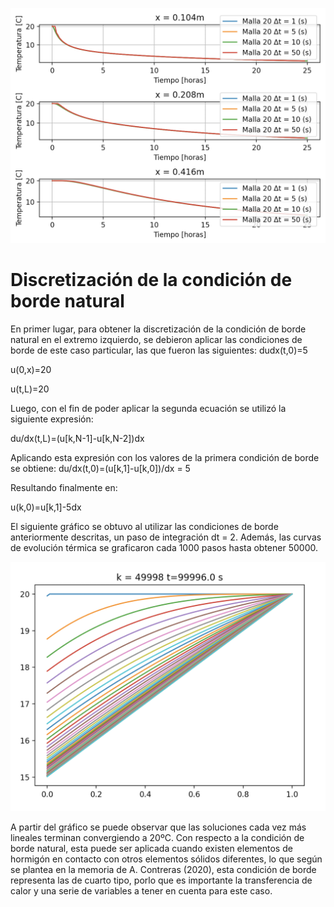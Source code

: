 


![](Grafico_p1.png)

# Discretización de la condición de borde natural

En primer lugar, para obtener la discretización de la condición de borde natural en el extremo izquierdo, se debieron aplicar las condiciones de borde de este caso particular, las que fueron las siguientes:
dudx(t,0)=5

u(0,x)=20

u(t,L)=20

Luego, con el fin de  poder aplicar la segunda ecuación se utilizó la siguiente expresión:

du/dx(t,L)=(u[k,N-1]-u[k,N-2])dx

Aplicando esta expresión con los valores de la primera condición de borde se obtiene:
du/dx(t,0)=(u[k,1]-u[k,0])/dx = 5

Resultando finalmente en:

 u(k,0)=u[k,1]-5dx

El siguiente gráfico se obtuvo al utilizar las condiciones de borde anteriormente descritas, un paso de integración dt = 2. Además, las curvas de evolución térmica se graficaron cada 1000 pasos hasta obtener 50000.

![](Grafico_p2.png)

A partir del gráfico se puede observar que las soluciones cada vez más lineales terminan convergiendo a 20ºC. Con respecto a la condición de borde natural, esta puede ser aplicada cuando existen elementos de hormigón en contacto con otros elementos sólidos diferentes, lo que según se plantea en la memoria de A. Contreras (2020), esta condición de borde representa las de cuarto tipo, porlo que es importante la transferencia de calor y una serie de variables a tener en cuenta para este caso. 
